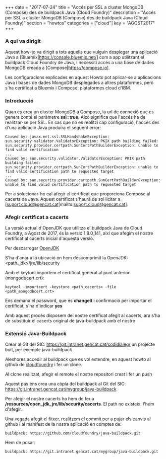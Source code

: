 +++
date        = "2017-07-24"
title       = "Accés per SSL a cluster MongoDB (Compose) des de buildpack Java (Cloud Foundry)"
description = "Accés per SSL a cluster MongoDB (Compose) des de buildpack Java (Cloud Foundry)"
section     = "howtos"
categories  = ["cloud"]
key         = "AGOST2017"
+++

### A qui va dirigit

Aquest how-to va dirigit a tots aquells que vulguin desplegar una aplicació Java a [Bluemix|https://console.bluemix.net/] com a app utilitzant el buildpack Cloud Foundry de Java, i necessiti accés a una base de dades MongoDB creada a [Compose|https://compose.io].

Les configuracions explicades en aquest Howto pot aplicar-se a aplicacions Java i bases de dades MongoDB desplegades a altres plataformes, però s'ha certificat a Bluemix i Compose, plataformes cloud d'IBM.

### Introducció

Quan es crea un cluster MongoDB a Compose, la url de connexió que es genera conté el paràmetre **ssl=true**. Això significa que l'accés ha de realitzar-se per SSL. En cas que no es realitzi cap configuració, l'accés des d'una aplicació Java produïra el següent error:

	Caused by: javax.net.ssl.SSLHandshakeException: sun.security.validator.ValidatorException: PKIX path building failed: sun.security.provider.certpath.SunCertPathBuilderException: unable to find valid certification
	...
	Caused by: sun.security.validator.ValidatorException: PKIX path building failed: sun.security.provider.certpath.SunCertPathBuilderException: unable to find valid certification path to requested target
	...
	Caused by: sun.security.provider.certpath.SunCertPathBuilderException: unable to find valid certification path to requested target
	
Per a solucionar-ho cal afegir el certificat que proporciona Compose al cacerts de Java. Aquest certificat s'haurà de sol·licitar a [suport.cloud@gencat.cat|mailto:suport.cloud@gencat.cat].

### Afegir certificat a cacerts

La versió actual d'OpenJDK que utilitza el buildpack Java de Cloud Foundry, a Agost de 2017, és la versió 1.8.0_141, així que afegim el nostre certificat al cacerts inicial d'aquesta versió.

Per descarregar [OpenJDK](https://github.com/ojdkbuild/ojdkbuild)

S'ha d'anar a la ubicació on hem descomprimit la OpenJDK: <path_jdk>/jre/lib/security

Amb el keytool importem el certificat generat al punt anterior (mongodbcert.crt):

	keytool -importcert -keystore <path_cacerts> -file <path_mongodbcert.crt>
	
Ens demana el password, que és **changeit** i confirmació per importar el certificat, s'ha d'indicar **yes**

Amb aquest procés disposem del nostre certificat afegit al cacerts, ara s'ha de substituir el cacerts original de java-buildpack amb el nostre

### Extensió Java-Buildpack

Crear al Git del SIC: https://git.intranet.gencat.cat/codidialeg/ un projecte buit, per exemple java-buildpack

Aleshores accedir al buildpack que es vol estendre, en aquest howto al github de [cloudfoundry](https://github.com/cloudfoundry/java-buildpack) i fer un clone.

Al clone realitzat, afegir el remote el nostre repositori creat i fer un push

Aquest pas ens crea una còpia del buildpack al Git del SIC: https://git.intranet.gencat.cat/mygroup/java-buildpack

Per afegir el nostre cacerts ho hem de fer a **/resources/open_jdk_jre/lib/security/cacerts**. El path no existeix, l'hem d'afegir.

Una vegada afegit el fitxer, realitzem el commit per a pujar els canvis al github i al manifest de la nostra aplicació en comptes de:

	buildpack: https://github.com/cloudfoundry/java-buildpack.git
	
Hem de posar:
	
	buildpack: https://git.intranet.gencat.cat/mygroup/java-buildpack.git

